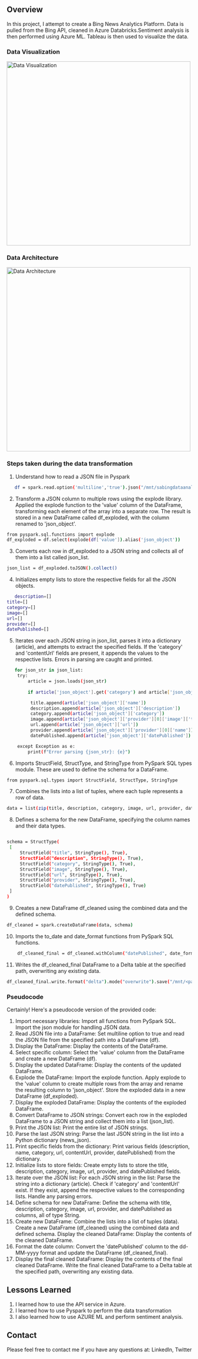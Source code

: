 
## Overview

In this project, I attempt to create a Bing News Analytics Platform. Data is pulled from the Bing API, cleaned in Azure Databricks.Sentiment analysis is then performed using Azure ML. Tableau is then used to visualize the data.






### Data Visualization

<img src="https://github.com/user-attachments/assets/8f745159-7312-4d7c-9822-99913e48a201" alt="Data Visualization" width="500"/>


### Data Architecture
<img src="https://github.com/user-attachments/assets/2be99fec-9b62-4d4e-b087-e1f749ba5c45" alt="Data Architecture" width="500"/>


### Steps taken during the data transformation
1. Understand how to read a JSON file in Pyspark
```bash
   df = spark.read.option('multiline','true').json("/mnt/sabingdataanalyticsyus/data/bing-latest-news.json")
```
2. Transform a JSON column to multiple rows using the explode library. Applied the explode function to the 'value' column of the DataFrame, transforming each element of the array into a separate row. The result is stored in a new DataFrame called df_exploded, with the column renamed to 'json_object'.
```bash
from pyspark.sql.functions import explode
df_exploded = df.select(explode(df['value']).alias('json_object'))
```


3.  Converts each row in df_exploded to a JSON string and collects all of them into a list called json_list.
```bash
json_list = df_exploded.toJSON().collect()
```
4. Initializes empty lists to store the respective fields for all the JSON objects.
```bash
   description=[]
title=[]
category=[]
image=[]
url=[]
provider=[]
datePublished=[]
```
5. Iterates over each JSON string in json_list, parses it into a dictionary (article), and attempts to extract the specified fields. If the 'category' and 'contentUrl' fields are present, it appends the values to the respective lists. Errors in parsing are caught and printed.
```bash
   for json_str in json_list:
    try:
        article = json.loads(json_str)
        
        if article['json_object'].get('category') and article['json_object']['provider'][0].get('image', {}).get('thumbnail', {}).get('contentUrl'):

         title.append(article['json_object']['name'])
         description.append(article['json_object']['description'])
         category.append(article['json_object']['category'])
         image.append(article['json_object']['provider'][0]['image']['thumbnail']['contentUrl'])
         url.append(article['json_object']['url'])
         provider.append(article['json_object']['provider'][0]['name'])
         datePublished.append(article['json_object']['datePublished'])

    except Exception as e:
        print(f"Error parsing {json_str}: {e}")
```
6. Imports StructField, StructType, and StringType from PySpark SQL types module. These are used to define the schema for a DataFrame.
  ```bash
  from pyspark.sql.types import StructField, StructType, StringType
  ```
7. Combines the lists into a list of tuples, where each tuple represents a row of data.
```bash
data = list(zip(title, description, category, image, url, provider, datePublished))
```
8.  Defines a schema for the new DataFrame, specifying the column names and their data types.
   ```bash

  schema = StructType(
    [
        StructField("title", StringType(), True),
        StructField("description", StringType(), True),
        StructField("category", StringType(), True),
        StructField("image", StringType(), True),
        StructField("url", StringType(), True),
        StructField("provider", StringType(), True),
        StructField("datePublished", StringType(), True)
    ]
 )
```
9. Creates a new DataFrame df_cleaned using the combined data and the defined schema.
```bash
df_cleaned = spark.createDataFrame(data, schema)
```
10. Imports the to_date and date_format functions from PySpark SQL functions.
```bash
    df_cleaned_final = df_cleaned.withColumn("datePublished", date_format(to_date("datePublished"), "dd-MM-yyyy"))

```
11. Writes the df_cleaned_final DataFrame to a Delta table at the specified path, overwriting any existing data.
```bash
df_cleaned_final.write.format("delta").mode("overwrite").save("/mnt/<path>")

```
### Pseudocode

Certainly! Here's a pseudocode version of the provided code:

1. Import necessary libraries:
Import all functions from PySpark SQL.
Import the json module for handling JSON data.
2. Read JSON file into a DataFrame:
Set multiline option to true and read the JSON file from the specified path into a DataFrame (df).
3. Display the DataFrame:
Display the contents of the DataFrame.
4. Select specific column:
Select the 'value' column from the DataFrame and create a new DataFrame (df).
5. Display the updated DataFrame:
Display the contents of the updated DataFrame.
6. Explode the DataFrame:
Import the explode function.
Apply explode to the 'value' column to create multiple rows from the array and rename the resulting column to 'json_object'.
Store the exploded data in a new DataFrame (df_exploded).
7. Display the exploded DataFrame:
Display the contents of the exploded DataFrame.
8. Convert DataFrame to JSON strings:
Convert each row in the exploded DataFrame to a JSON string and collect them into a list (json_list).
9. Print the JSON list:
Print the entire list of JSON strings.
10. Parse the last JSON string:
Parse the last JSON string in the list into a Python dictionary (news_json).
11. Print specific fields from the dictionary:
Print various fields (description, name, category, url, contentUrl, provider, datePublished) from the dictionary.
12. Initialize lists to store fields:
Create empty lists to store the title, description, category, image, url, provider, and datePublished fields.
13. Iterate over the JSON list:
For each JSON string in the list:
 Parse the string into a dictionary (article).
 Check if 'category' and 'contentUrl' exist.
 If they exist, append the respective values to the corresponding lists.
 Handle any parsing errors.
14. Define schema for new DataFrame:
Define the schema with title, description, category, image, url, provider, and datePublished as columns, all of type String.
15. Create new DataFrame:
Combine the lists into a list of tuples (data).
Create a new DataFrame (df_cleaned) using the combined data and defined schema.
Display the cleaned DataFrame:
Display the contents of the cleaned DataFrame.
16. Format the date column:
Convert the 'datePublished' column to the dd-MM-yyyy format and update the DataFrame (df_cleaned_final).
17. Display the final cleaned DataFrame:
Display the contents of the final cleaned DataFrame.
Write the final cleaned DataFrame to a Delta table at the specified path, overwriting any existing data.


## Lessons Learned

1. I learned how to use the API service in Azure.
2. I learned how to use Pyspark to perform the data transformation
3. I also learned how to use AZURE ML and perform sentiment analysis.


## Contact

Please feel free to contact me if you have any questions at: LinkedIn, Twitter
